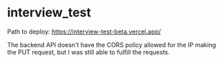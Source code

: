 # interview_test

Path to deploy:
https://interview-test-beta.vercel.app/

The backend API doesn't have the CORS policy allowed for the IP making the PUT request, but I was still able to fulfill the requests.

